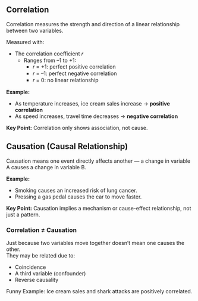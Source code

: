 ## Correlation
Correlation measures the strength and direction of a linear relationship between two variables.

Measured with:
- The correlation coefficient 𝑟
  - Ranges from –1 to +1:
    - 𝑟 = +1: perfect positive correlation
    - 𝑟 = –1: perfect negative correlation
    - 𝑟 = 0: no linear relationship

**Example:**  
- As temperature increases, ice cream sales increase → **positive correlation**
- As speed increases, travel time decreases → **negative correlation**  

**Key Point:** Correlation only shows association, not cause.

## Causation (Causal Relationship)
Causation means one event directly affects another — a change in variable A causes a change in variable B.  

**Example:**
- Smoking causes an increased risk of lung cancer.
- Pressing a gas pedal causes the car to move faster.

**Key Point:** Causation implies a mechanism or cause-effect relationship, not just a pattern.

### Correlation ≠ Causation
Just because two variables move together doesn’t mean one causes the other.  
They may be related due to:
- Coincidence
- A third variable (confounder)
- Reverse causality

Funny Example:
Ice cream sales and shark attacks are positively correlated.

